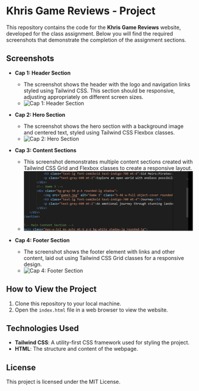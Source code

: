 # Khris Game Reviews - Project

This repository contains the code for the **Khris Game Reviews** website, developed for the class assignment. Below you will find the required screenshots that demonstrate the completion of the assignment sections.

## Screenshots

- **Cap 1: Header Section**
  - The screenshot shows the header with the logo and navigation links styled using Tailwind CSS. This section should be responsive, adjusting appropriately on different screen sizes.
  - ![Cap 1: Header Section](./cap1.JPG.jpg)

- **Cap 2: Hero Section**
  - The screenshot shows the hero section with a background image and centered text, styled using Tailwind CSS Flexbox classes.
  - ![Cap 2: Hero Section](./cap2.JPG.jpg)

- **Cap 3: Content Sections**
  - This screenshot demonstrates multiple content sections created with Tailwind CSS Grid and Flexbox classes to create a responsive layout.
  - ![Cap 3: Content Sections](./cap3.JPG)

- **Cap 4: Footer Section**
  - The screenshot shows the footer element with links and other content, laid out using Tailwind CSS Grid classes for a responsive design.
  - ![Cap 4: Footer Section](./cap4.JPG.jpg)

## How to View the Project

1. Clone this repository to your local machine.
2. Open the `index.html` file in a web browser to view the website.

## Technologies Used

- **Tailwind CSS**: A utility-first CSS framework used for styling the project.
- **HTML**: The structure and content of the webpage.

## License

This project is licensed under the MIT License.

